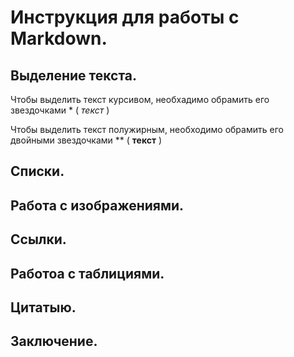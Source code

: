 # Инструкция для работы с Markdown.

## Выделение текста.
Чтобы выделить текст курсивом, необхадимо обрамить его звездочками * ( *текст* )

Чтобы выделить текст полужирным, необходимо обрамить его двойными звездочками ** ( **текст** )

## Списки.

## Работа с изображениями.

## Ссылки.

## Работоа с таблициями.

## Цитатыю.

## Заключение.